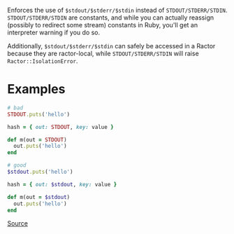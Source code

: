 
Enforces the use of `$stdout/$stderr/$stdin` instead of `STDOUT/STDERR/STDIN`.
`STDOUT/STDERR/STDIN` are constants, and while you can actually
reassign (possibly to redirect some stream) constants in Ruby, you'll get
an interpreter warning if you do so.

Additionally, `$stdout/$stderr/$stdin` can safely be accessed in a Ractor because they
are ractor-local, while `STDOUT/STDERR/STDIN` will raise `Ractor::IsolationError`.

# Examples

```ruby
# bad
STDOUT.puts('hello')

hash = { out: STDOUT, key: value }

def m(out = STDOUT)
  out.puts('hello')
end

# good
$stdout.puts('hello')

hash = { out: $stdout, key: value }

def m(out = $stdout)
  out.puts('hello')
end
```

[Source](http://www.rubydoc.info/gems/rubocop/RuboCop/Cop/Style/GlobalStdStream)